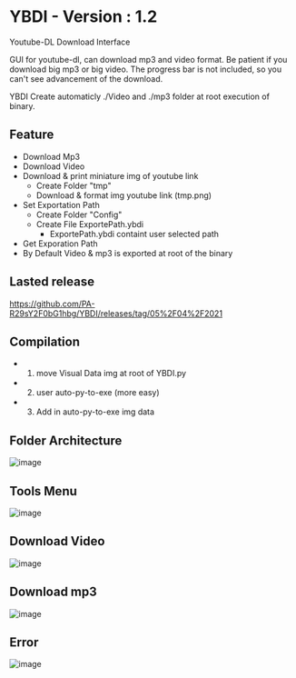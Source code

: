 # YBDI - Version : 1.2

Youtube-DL Download Interface

GUI for youtube-dl, can download mp3 and video format.
Be patient if you download big mp3 or big video.
The progress bar is not included, so you can't see advancement of the download.

YBDI Create automaticly ./Video and ./mp3 folder at root execution of binary. 
## Feature
- Download Mp3 
- Download Video
- Download & print miniature img of youtube link
  - Create Folder "tmp"
  - Download & format img youtube link (tmp.png)
- Set Exportation Path
  - Create Folder "Config"
  - Create File ExportePath.ybdi
    - ExportePath.ybdi containt user selected path
- Get Exporation Path
- By Default Video & mp3 is exported at root of the binary

## Lasted release
https://github.com/PA-R29sY2F0bG1hbg/YBDI/releases/tag/05%2F04%2F2021

## Compilation
- 1) move Visual Data img at root of YBDI.py
- 2) user auto-py-to-exe (more easy)
- 3) Add in auto-py-to-exe img data    

## Folder Architecture
![image](https://user-images.githubusercontent.com/18190054/114872489-b0e34000-9dfa-11eb-8c2e-9512951183df.png)

## Tools Menu
![image](https://user-images.githubusercontent.com/18190054/114872717-dec88480-9dfa-11eb-99bc-45a76df5d0b9.png)

## Download Video
![image](https://user-images.githubusercontent.com/18190054/113582062-35c6a080-9628-11eb-8e61-e4e1dd8b3946.png)

## Download mp3
![image](https://user-images.githubusercontent.com/18190054/113582094-3f500880-9628-11eb-9cbd-e02c42039542.png)

## Error 
![image](https://user-images.githubusercontent.com/18190054/113582234-66a6d580-9628-11eb-9c0f-77d118309bf9.png)
